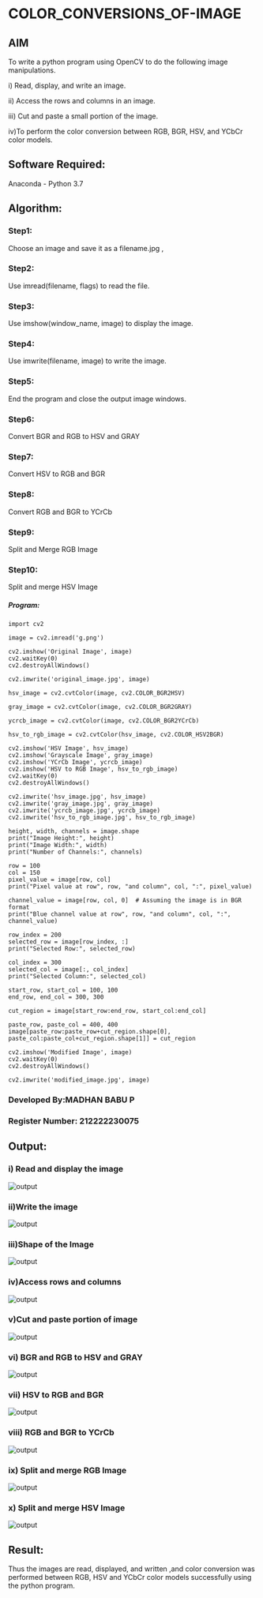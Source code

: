 # COLOR_CONVERSIONS_OF-IMAGE
## AIM
To write a python program using OpenCV to do the following image manipulations.

i) Read, display, and write an image.

ii) Access the rows and columns in an image.

iii) Cut and paste a small portion of the image.

iv)To perform the color conversion between RGB, BGR, HSV, and YCbCr color models.


## Software Required:
Anaconda - Python 3.7
## Algorithm:
### Step1:
Choose an image and save it as a filename.jpg ,
### Step2:
Use imread(filename, flags) to read the file.
### Step3:
Use imshow(window_name, image) to display the image.
### Step4:
Use imwrite(filename, image) to write the image.
### Step5:
End the program and close the output image windows.
### Step6:
Convert BGR and RGB to HSV and GRAY
### Step7:
Convert HSV to RGB and BGR
### Step8:
Convert RGB and BGR to YCrCb
### Step9:
Split and Merge RGB Image
### Step10:
Split and merge HSV Image

##### Program:
```
import cv2

image = cv2.imread('g.png')

cv2.imshow('Original Image', image)
cv2.waitKey(0)
cv2.destroyAllWindows()

cv2.imwrite('original_image.jpg', image)

hsv_image = cv2.cvtColor(image, cv2.COLOR_BGR2HSV)

gray_image = cv2.cvtColor(image, cv2.COLOR_BGR2GRAY)

ycrcb_image = cv2.cvtColor(image, cv2.COLOR_BGR2YCrCb)

hsv_to_rgb_image = cv2.cvtColor(hsv_image, cv2.COLOR_HSV2BGR)

cv2.imshow('HSV Image', hsv_image)
cv2.imshow('Grayscale Image', gray_image)
cv2.imshow('YCrCb Image', ycrcb_image)
cv2.imshow('HSV to RGB Image', hsv_to_rgb_image)
cv2.waitKey(0)
cv2.destroyAllWindows()

cv2.imwrite('hsv_image.jpg', hsv_image)
cv2.imwrite('gray_image.jpg', gray_image)
cv2.imwrite('ycrcb_image.jpg', ycrcb_image)
cv2.imwrite('hsv_to_rgb_image.jpg', hsv_to_rgb_image)

height, width, channels = image.shape
print("Image Height:", height)
print("Image Width:", width)
print("Number of Channels:", channels)

row = 100
col = 150
pixel_value = image[row, col]
print("Pixel value at row", row, "and column", col, ":", pixel_value)

channel_value = image[row, col, 0]  # Assuming the image is in BGR format
print("Blue channel value at row", row, "and column", col, ":", channel_value)

row_index = 200
selected_row = image[row_index, :]
print("Selected Row:", selected_row)

col_index = 300
selected_col = image[:, col_index]
print("Selected Column:", selected_col)

start_row, start_col = 100, 100
end_row, end_col = 300, 300

cut_region = image[start_row:end_row, start_col:end_col]

paste_row, paste_col = 400, 400
image[paste_row:paste_row+cut_region.shape[0], paste_col:paste_col+cut_region.shape[1]] = cut_region

cv2.imshow('Modified Image', image)
cv2.waitKey(0)
cv2.destroyAllWindows()

cv2.imwrite('modified_image.jpg', image)

```
### Developed By:MADHAN BABU P
### Register Number: 212222230075


## Output:

### i) Read and display the image

![output](./a.png)


### ii)Write the image

![output](./1.png)


### iii)Shape of the Image

![output](./f.png)


### iv)Access rows and columns
![output](./g.png)


### v)Cut and paste portion of image
![output](./h.png)


### vi) BGR and RGB to HSV and GRAY
![output](./d.png)


### vii) HSV to RGB and BGR
![output](./b.png)


### viii) RGB and BGR to YCrCb
![output](./c.png)


### ix) Split and merge RGB Image

![output](./2.png)

### x) Split and merge HSV Image
![output](./3.png)





## Result:
Thus the images are read, displayed, and written ,and color conversion was performed between RGB, HSV and YCbCr color models successfully using the python program.







